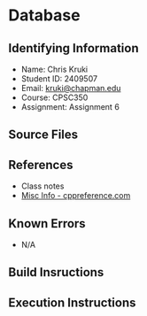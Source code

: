 # Database

## Identifying Information

* Name: Chris Kruki
* Student ID: 2409507
* Email: kruki@chapman.edu
* Course: CPSC350
* Assignment: Assignment 6

## Source Files


## References

* Class notes
* [Misc Info - cppreference.com](cppreference.com)

## Known Errors

* N/A

## Build Insructions


## Execution Instructions

